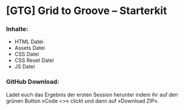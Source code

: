 # [GTG] Grid to Groove – Starterkit

### Inhalte:
+ HTML Datei
+ Assets Datei
+ CSS Datei
+ CSS Reset Datei
+ JS Datei

### GitHub Download:
Ladet euch das Ergebnis der ersten Session herunter indem ihr auf den grünen Button »Code <>« clickt und dann auf »Download ZIP«.
